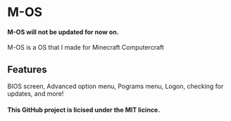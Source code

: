 # M-OS
#### M-OS will not be updated for now on.
M-OS is a OS that I made for Minecraft Computercraft
## Features
BIOS screen, Advanced option menu, Pograms menu, Logon, checking for updates, and more!
#### This GitHub project is licised under the MIT licince.
